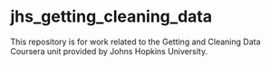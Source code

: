 jhs_getting_cleaning_data
=========================

This repository is for work related to the Getting and Cleaning Data Coursera unit provided by Johns Hopkins University.
